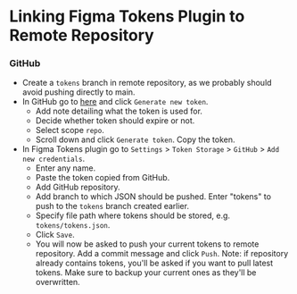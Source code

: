 # Linking Figma Tokens Plugin to Remote Repository
### GitHub
- Create a `tokens` branch in remote repository, as we probably should avoid pushing directly to main.
- In GitHub go to [here](https://github.com/settings/tokens) and click `Generate new token`. 
  - Add note detailing what the token is used for. 
  - Decide whether token should expire or not. 
  - Select scope `repo`. 
  - Scroll down and click `Generate token`. Copy the token.
- In Figma Tokens plugin go to `Settings` > `Token Storage` > `GitHub` > `Add new credentials`.
  - Enter any name.
  - Paste the token copied from GitHub. 
  - Add GitHub repository.
  - Add branch to which JSON should be pushed. Enter "tokens" to push to the `tokens` branch created earlier.
  - Specify file path where tokens should be stored, e.g. `tokens/tokens.json`.
  - Click `Save`.
  - You will now be asked to push your current tokens to remote repository. Add a commit message and click `Push`. Note: if repository already contains tokens, you'll be asked if you want to pull latest tokens. Make sure to backup your current ones as they'll be overwritten.